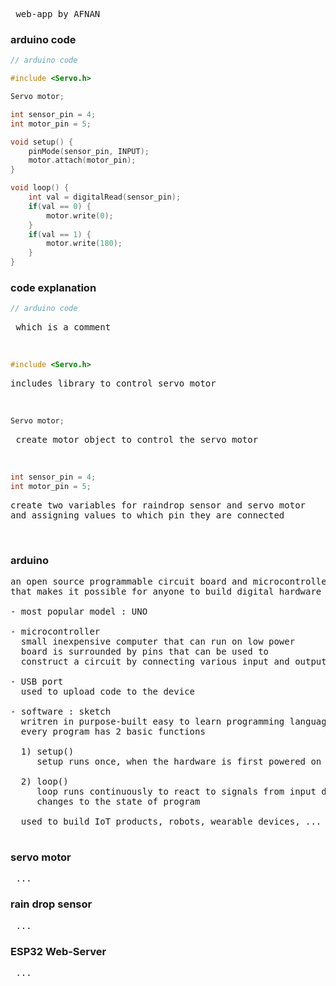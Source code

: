<pre> web-app by AFNAN <br></pre>
### arduino code
```c
// arduino code

#include <Servo.h>

Servo motor;

int sensor_pin = 4;
int motor_pin = 5;

void setup() {
    pinMode(sensor_pin, INPUT);
    motor.attach(motor_pin);
}

void loop() {
    int val = digitalRead(sensor_pin);
    if(val == 0) {
        motor.write(0);
    }
    if(val == 1) {
        motor.write(180);
    }
}

```
### code explanation
```c
// arduino code
```
<pre> which is a comment </pre>
<br>

```c
#include <Servo.h>
```
<pre>includes library to control servo motor
</pre><br>

```c
Servo motor;
```
<pre> create motor object to control the servo motor </pre><br>

```c
int sensor_pin = 4;
int motor_pin = 5;
```

<pre>create two variables for raindrop sensor and servo motor<br>and assigning values to which pin they are connected</pre><br>

### arduino

<pre>an open source programmable circuit board and microcontroller<br>that makes it possible for anyone to build digital hardware products

- most popular model : UNO<br>
- microcontroller
  small inexpensive computer that can run on low power<br>  board is surrounded by pins that can be used to
  construct a circuit by connecting various input and output devices<br>
- USB port
  used to upload code to the device<br>
- software : sketch
  writren in purpose-built easy to learn programming language<br>  every program has 2 basic functions<br>
  1) setup()
     setup runs once, when the hardware is first powered on<br>
  2) loop()
     loop runs continuously to react to signals from input devices or
     changes to the state of program 

  used to build IoT products, robots, wearable devices, ...
   </pre>

   ### servo motor

   <pre> ... </pre>

   ### rain drop sensor

   <pre> ... </pre>

   ### ESP32 Web-Server

   <pre> ... </pre>
